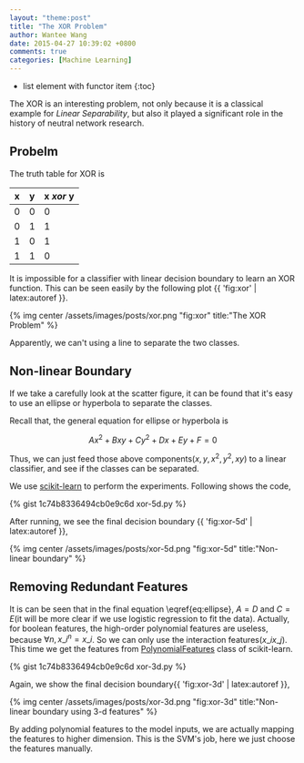 ```yaml
---
layout: "theme:post"
title: "The XOR Problem"
author: Wantee Wang
date: 2015-04-27 10:39:02 +0800
comments: true
categories: [Machine Learning]
---
```


* list element with functor item
{:toc}

The XOR is an interesting problem, not only because it is a classical example for *Linear Separability*, but also it played a significant role in the history of neutral network research.
 
## Probelm

The truth table for XOR is

| x | y | x *xor* y |
| - | - | ----------- |
| 0 | 0 |      0      |
| 0 | 1 |      1      |
| 1 | 0 |      1      |
| 1 | 1 |      0      |


It is impossible for a classifier with linear decision boundary to learn an XOR function. This can be seen easily by the following plot {{ 'fig:xor' | latex:autoref }}.

{% img center /assets/images/posts/xor.png "fig:xor" title:"The XOR Problem" %}

Apparently, we can't using a line to separate the two classes.

## Non-linear Boundary

If we take a carefully look at the scatter figure, it can be found that it's easy to use an ellipse or hyperbola to separate the classes.

Recall that, the general equation for ellipse or hyperbola is

$$\begin{equation}\label{eq:ellipse}
Ax^2 + Bxy + Cy^2 + Dx + Ey + F = 0
\end{equation}$$

Thus, we can just feed those above components($x, y, x^2, y^2, xy$) to a linear classifier, and see if the classes can be separated.

We use [scikit-learn](http://scikit-learn.org/) to perform the experiments. Following shows the code,

{% gist 1c74b8336494cb0e9c6d xor-5d.py %}

After running, we see the final decision boundary {{ 'fig:xor-5d' | latex:autoref }},

{% img center /assets/images/posts/xor-5d.png "fig:xor-5d" title:"Non-linear boundary" %}

## Removing Redundant Features

It is can be seen that in the final equation \eqref{eq:ellipse}, $A = D$ and $C = E$(it will be more clear if we use logistic regression to fit the data). Actually, for boolean features, the high-order polynomial features are useless, because $\forall n, x\_i^n = x\_i$. So we can only use the interaction features($x\_ix\_j$). This time we get the features from [PolynomialFeatures](http://scikit-learn.org/stable/modules/generated/sklearn.preprocessing.PolynomialFeatures.html#sklearn.preprocessing.PolynomialFeatures) class of scikit-learn. 

{% gist 1c74b8336494cb0e9c6d xor-3d.py %}

Again, we show the final decision boundary{{ 'fig:xor-3d' | latex:autoref }},

{% img center /assets/images/posts/xor-3d.png "fig:xor-3d" title:"Non-linear boundary using 3-d features" %}

By adding polynomial features to the model inputs, we are actually mapping the features to higher dimension. This is the SVM's job, here we just choose the features manually.
 
